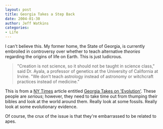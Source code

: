 ```yaml
---
layout: post
title: Georgia Takes a Step Back
date: 2004-01-30
author: Jeff Watkins
categories:
- Life
---
```


I can't believe this. My former home, the State of Georgia, is currently embroiled in controversy over whether to teach alternative <i>theories</i> regarding the origins of life on Earth. This is just ludicrous.


> "Creation is not science, so it should not be taught in science class," said Dr. Ayala, a professor of genetics at the University of California at Irvine. "We don't teach astrology instead of astronomy or witchcraft practices instead of medicine."

This is from a <a href="http://www.nytimes.com/">NY Times</a> article entitled <a href="http://www.nytimes.com/2004/01/30/education/30GEOR.html">Georgia Takes on 'Evolution'</a>. These people are <i>serious</i>; however, they need to take time out from thumping their bibles and look at the world around them. Really look at some fossils. Really look at some evolutionary evidence.

Of course, the crux of the issue is that they're embarrassed to be related to apes.
